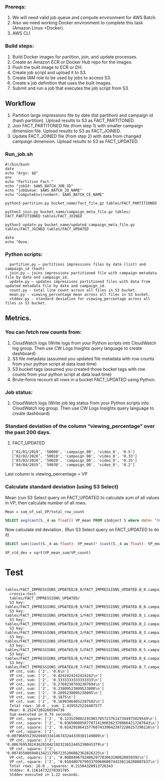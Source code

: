 ### Prereqs:
1.	We will need valid job queue and compute environment for AWS Batch.
2.	Also we need working Docker environment to complete this task (Amazon Linux +Docker).
3.	AWS CLI
### Build steps:
1.	Build Docker images for partition, join, and update processes.
2.	Create an Amazon ECR or Docker Hub repo for the images.
3.	Push the built image to ECR or DH.
4.	Create job script and upload it to S3.
5.	Create IAM role to be used by jobs to access S3.
6.	Create a job definition that uses the built images.
7.	Submit and run a job that executes the job script from S3.

## Workflow

1.	Partition large impressions file by date (list partition) and campaign id (hash partition). Upload results to S3 as FACT_PARTITONED.
2.	Join FACT_PARTITONED file (from step 1) with smaller campaign dimension file. Upload results to S3 as FACT_JOINED.
3.	Update FACT_JOINED file (from step 2) with data from changed campaign dimension. Upload results to S3 as FACT_UPDATED.

### Run_job.sh
```shell
#!/bin/bash
date
echo "Args: $@"
env
echo "Partition Fact."
echo "jobId: $AWS_BATCH_JOB_ID"
echo "jobQueue: $AWS_BATCH_JQ_NAME"
echo "computeEnvironment: $AWS_BATCH_CE_NAME"

python3 partition.py bucket_name/fact_file.gz tables/FACT_PARTITIONED

python3 join.py bucket_name/campaign_meta_file.gz tables/ FACT_PARTITIONED tables/FACT_JOINED

python3 update.py bucket_name/updated_campaign_meta_file.gz tables/FACT_JOINED tables/FACT_UPDATED

date
echo "Done.
```

### Python scripts:
      partition.py – partitions impressions files by date (list) and campaign_id (hash) 
      join.py – joins impressions partitioned file with campaign metadata file by date and campaign_id.
      update.py – updates impressions partitioned files with data from updated metadata file by date and campaign_id.
      count.py - total line count across all files in S3 bucket. 
      mean.py - viewing_percentage mean across all files in S3 bucket. 
      stddev.py - standard deviation for viewing_percentage across all files in S3 bucket.

## Metrics.
### You can fetch row counts from:
1.	CloudWatch logs (Write logs from your Python scripts into CloudWatch log group. Then use CW Logs Insights query language to create dashboard)
2.	S3 file metadata (assumed you updated file metadata with row counts from your python script at data load time)
3.	S3 bucket tags (assumed you created those bucket tags with row counts from your python script at data load time)
4.	Brute–force recount all rows in a bucket FACT_UPDATED using Python.
### Job status:
1.	CloudWatch logs (Write job leg status from your Python scripts into CloudWatch log group. Then use CW Logs Insights query language to create dashboard)

### Standard deviation of the column “viewing_percentage” over the past 200 days.
1.	FACT_UPDATED
```
   [‘01/01/2019’, '50000', 'campaign_00', 'video_0', '0.5']
   [‘02/02/2020’, '50018', 'campaign_08', 'video_0', '0.33']
   [‘03/03/2020’, '50020', 'campaign_00', 'video_0', '0.25']
   [‘04/04/2019’, '50030', 'campaign_00', 'video_0', '0.2']
```   
Last column is viewing_percentage = VP

### Calculate standard deviation (using S3 Select)
   Mean (run S3 Select query on FACT_UPDATED to calculate sum of all values in VP, then calculate number of all rows. 
   
   `Mean = sum_of_val_VP/total_row_count`
```SQL
SELECT avg(cast(S._4 as float)) VP_mean FROM s3object S where date> ‘06/01/2019’
```
   Now calculate std deviation.. (Run S3 Select query on FACT_UPDATED to do it)
```SQL
SELECT sum((cast(S._4 as float)- VP_mean)* (cast(S._4 as float)- VP_mean)) VP_mean_sum FROM s3object S where date> ‘06/01/2019’
```
`VP_std_dev = sqrt(VP_mean_sum/VP_count)`


# Test

      tables/FACT_IMPRESSIONS_UPDATED/B_0/FACT_IMPRESSIONS_UPDATED.B_0.campaign_00.updated_fact_from_dim.csv.gz
      crossix-test
      tables/FACT_IMPRESSIONS_UPDATED/
      S3 key:  tables/FACT_IMPRESSIONS_UPDATED/B_0/FACT_IMPRESSIONS_UPDATED.B_0.campaign_00.updated_fact_from_dim.csv.gz
      S3 key:  tables/FACT_IMPRESSIONS_UPDATED/B_1/FACT_IMPRESSIONS_UPDATED.B_1.campaign_00.updated_fact_from_dim.csv.gz
      S3 key:  tables/FACT_IMPRESSIONS_UPDATED/B_2/FACT_IMPRESSIONS_UPDATED.B_2.campaign_00.updated_fact_from_dim.csv.gz
      S3 key:  tables/FACT_IMPRESSIONS_UPDATED/B_3/FACT_IMPRESSIONS_UPDATED.B_3.campaign_00.updated_fact_from_dim.csv.gz
      S3 key:  tables/FACT_IMPRESSIONS_UPDATED/B_4/FACT_IMPRESSIONS_UPDATED.B_4.campaign_00.updated_fact_from_dim.csv.gz
      S3 key:  tables/FACT_IMPRESSIONS_UPDATED/B_5/FACT_IMPRESSIONS_UPDATED.B_5.campaign_00.updated_fact_from_dim.csv.gz
      S3 key:  tables/FACT_IMPRESSIONS_UPDATED/B_6/FACT_IMPRESSIONS_UPDATED.B_6.campaign_00.updated_fact_from_dim.csv.gz
      S3 key:  tables/FACT_IMPRESSIONS_UPDATED/B_7/FACT_IMPRESSIONS_UPDATED.B_7.campaign_00.updated_fact_from_dim.csv.gz
      VP cnt, sum: ['2', '0.6\n']
      VP cnt, sum: ['2', '0.4242424242424242\n']
      VP cnt, sum: ['2', '0.3333333333333333\n']
      VP cnt, sum: ['2', '0.27692307692307694\n']
      VP cnt, sum: ['2', '0.23809523809523808\n']
      VP cnt, sum: ['2', '0.2095238095238095\n']
      VP cnt, sum: ['2', '0.1875\n']
      VP cnt, sum: ['2', '0.16993464052287582\n']
      Total rows: 16.0 , sum: 2.4395525226407577
      Mean: 0.15247203266504736
      Sum executed in 0.74 seconds.
      VP cnt, square: ['2', '0.12352900229196570572376147394975029549\n']
      VP cnt, square: ['2', '0.036500805877071419603623708664217207643\n']
      VP cnt, square: ['2', '0.014291864157768743390423972286257298116\n']
      VP cnt, square: ['2', '0.0079665523926945334146743244339381149809\n']
      VP cnt, square: ['2', '0.0067695302436281042192323652445238045379\n']
      VP cnt, square: ['2', '0.0074550069401342117967235206082362826225\n']
      VP cnt, square: ['2', '0.0088496792406297783063180620859392\n']
      VP cnt, square: ['2', '0.010480767993370960680744330116208007637\n']
      Total rows: 16.0 , squares: 0.21584320913726343
      Stddev: 0.11614732270301785
      Stddev executed in 1.22 seconds.
